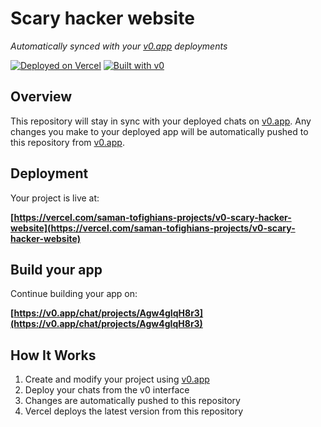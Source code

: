 # Scary hacker website

*Automatically synced with your [v0.app](https://v0.app) deployments*

[![Deployed on Vercel](https://img.shields.io/badge/Deployed%20on-Vercel-black?style=for-the-badge&logo=vercel)](https://vercel.com/saman-tofighians-projects/v0-scary-hacker-website)
[![Built with v0](https://img.shields.io/badge/Built%20with-v0.app-black?style=for-the-badge)](https://v0.app/chat/projects/Agw4gIqH8r3)

## Overview

This repository will stay in sync with your deployed chats on [v0.app](https://v0.app).
Any changes you make to your deployed app will be automatically pushed to this repository from [v0.app](https://v0.app).

## Deployment

Your project is live at:

**[https://vercel.com/saman-tofighians-projects/v0-scary-hacker-website](https://vercel.com/saman-tofighians-projects/v0-scary-hacker-website)**

## Build your app

Continue building your app on:

**[https://v0.app/chat/projects/Agw4gIqH8r3](https://v0.app/chat/projects/Agw4gIqH8r3)**

## How It Works

1. Create and modify your project using [v0.app](https://v0.app)
2. Deploy your chats from the v0 interface
3. Changes are automatically pushed to this repository
4. Vercel deploys the latest version from this repository
